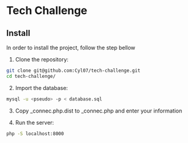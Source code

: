 # Tech Challenge

## Install

In order to install the project, follow the step bellow

1. Clone the repository:
```bash
git clone git@github.com:Cyl07/tech-challenge.git
cd tech-challenge/
```

2. Import the database:
```bash
mysql -u <pseudo> -p < database.sql
```

3. Copy _connec.php.dist to _connec.php and enter your information

4. Run the server:
```bash
php -S localhost:8000
```